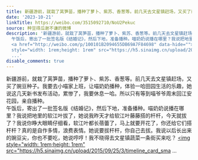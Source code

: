 ```yaml
---
title: 新疆游前，就栽了莴笋苗，播种了萝卜、紫苏、香葱等。前几天去文星镇赶场，又买了豌豆种子。我要去小喵家上班，让喵奶奶播种，体验一哈田园生活的乐趣，她说这几...
date: '2023-10-21'
linkTitle: https://weibo.com/3515092710/NoU2Pekuc
source: 种豆得瓜谢不谦的微博
description: '新疆游前，就栽了莴笋苗，播种了萝卜、紫苏、香葱等。前几天去文星镇赶场，又买了豌豆种子。我要去小喵家上班，让喵奶奶播种，体验一哈田园生活的乐趣，她说这几天新书发布活动，累惨了，我要休息一哈。所以只有等到喵爷爷周末回江安花园，亲自播种。<br>
  午饭后，寄出了一批签名版《结婚记》，然后下地，准备播种。喵奶奶说播在哪里？我说把地里的软江叶拔了，她说我昨天才给软江叶藤藤搭的杆杆，今天就拔了？我说你睁大眼睛仔细看，软江叶都长蓓蕾了，马上就要开花了，你还给它们搭杆杆？真的是自作多情，浪费表情。她说要拔杆杆，你自己去拔。我说以后长出来的豌豆尖，你也不要吃，她说哼哼！我不晓得去文星镇蔬菜一条街买来吃？
  <a href="http://weibo.com/p/100101B2094655DB69A7F84698" data-hide=""><span class="url-icon"><img
  style="width: 1rem;height: 1rem" src="https://h5.sinaimg.cn/upload/2015/09/25/3/timeline_card_sma
  ...'
disable_comments: true
---
```

新疆游前，就栽了莴笋苗，播种了萝卜、紫苏、香葱等。前几天去文星镇赶场，又买了豌豆种子。我要去小喵家上班，让喵奶奶播种，体验一哈田园生活的乐趣，她说这几天新书发布活动，累惨了，我要休息一哈。所以只有等到喵爷爷周末回江安花园，亲自播种。<br> 午饭后，寄出了一批签名版《结婚记》，然后下地，准备播种。喵奶奶说播在哪里？我说把地里的软江叶拔了，她说我昨天才给软江叶藤藤搭的杆杆，今天就拔了？我说你睁大眼睛仔细看，软江叶都长蓓蕾了，马上就要开花了，你还给它们搭杆杆？真的是自作多情，浪费表情。她说要拔杆杆，你自己去拔。我说以后长出来的豌豆尖，你也不要吃，她说哼哼！我不晓得去文星镇蔬菜一条街买来吃？ <a href="http://weibo.com/p/100101B2094655DB69A7F84698" data-hide=""><span class="url-icon"><img style="width: 1rem;height: 1rem" src="https://h5.sinaimg.cn/upload/2015/09/25/3/timeline_card_sma ...